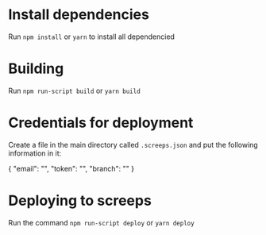 # Install dependencies

Run `npm install` or `yarn` to install all dependencied

# Building

Run `npm run-script build` or `yarn build`

# Credentials for deployment

Create a file in the main directory called `.screeps.json` and put the following information in it:

  {
    "email": "<YOUR email>",
    "token": "<YOUR auth token>",
    "branch": "<YOUR target branch>"
  }

# Deploying to screeps

Run the command `npm run-script deploy` or `yarn deploy`
